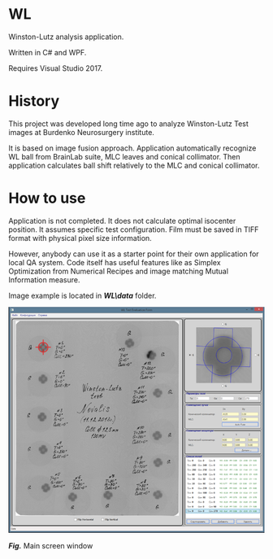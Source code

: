 # WL

Winston-Lutz analysis application.

Written in C# and WPF.

Requires Visual Studio 2017.

 
History
=======
This project was developed long time ago to analyze Winston-Lutz Test images at Burdenko Neurosurgery institute.

It is based on image fusion approach.
Application automatically recognize WL ball from BrainLab suite, MLC leaves and conical collimator. Then application calculates ball shift relatively to the MLC and conical collimator.


How to use
==================

Application is not completed. It does not calculate optimal isocenter position. 
It assumes specific test configuration.
Film must be saved in TIFF format with physical pixel size information.

However, anybody can use it as a starter point for their own application for local QA system. Code itself has useful features like as Simplex Optimization from Numerical Recipes and image matching Mutual Information measure.

Image example is located in ***WL\data*** folder.

![Main Screen](WL/data/Example.png)

***Fig.*** Main screen window
